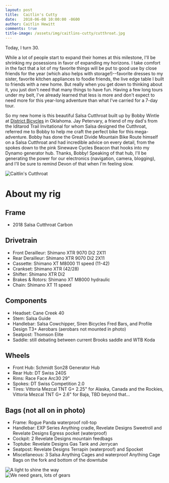 ```yaml
---
layout: post
title:  Caitlin's Cutty
date:   2018-06-08 10:00:00 -0600
author: Caitlin Hewitt
comments: true
title-image: /assets/img/caitlins-cutty/cutthroat.jpg
---
```


Today, I turn 30.

While a lot of people start to expand their homes at this milestone, I'll be
shrinking my posessions in favor of expanding my horizons. I take comfort in
the fact that a lot of my favorite things will be put to good use by close
friends for the year (which also helps with storage!)--favorite dresses to my
sister, favorite kitchen appliances to foodie friends, the live edge table I
built to friends with a new home. But really when you get down to thinking
about it, you just don't need that many things to have fun. Having a few long
tours under my belt, I've already learned that less is more and don't expect to
need more for this year-long adventure than what I've carried for a 7-day tour.

So my new home is this beautiful Salsa Cutthroat built up by Bobby Wintle at
[District Bicycles](http://www.districtbicycles.com/) in Oklahoma. Jay
Petervary, a friend of my dad's from the Iditarod Trail Invitational for whom
Salsa designed the Cutthroat, referred me to Bobby to help me craft the perfect
bike for this mega-adventure. Bobby has done the Great Divide Mountain Bike
Route himself on a Salsa Cutthroat and had incredible advice on every detail,
from the spokes down to the pink Sinewave Cycles Beacon that hooks into my
Dynamo generator hub. Thanks, Bobby! Speaking of that hub, I'll be generating
the power for our electronics (navigation, camera, blogging), and I'll be sure
to remind Devon of that when I'm feeling slow.

<div>
  <img src="{{ site.baseurl }}/assets/img/caitlins-cutty/cutthroat.jpg"
       alt="Caitlin's Cutthroat">
</div>

# About my rig

## Frame
- 2018 Salsa Cutthroat Carbon

## Drivetrain
- Front Derailleur: Shimano XTR 9070 Di2 2X11
- Rear Derailleur: Shimano XTR 9070 Di2 2X11
- Cassette: Shimano XT M8000 11 speed (11-42)
- Crankset: Shimano XTR (42/28)
- Shifter: Shimano XTR Di2
- Brakes & Rotors: Shimano XT M8000 hydraulic
- Chain: Shimano XT 11 speed

## Components
- Headset: Cane Creek 40
- Stem: Salsa Guide
- Handlebar: Salsa Cowchipper, Siren Bicycles Fred Bars, and Profile Design T3+
  Aerobars (aerobars not mounted in photo)
- Seatpost: Thomson Elite
- Saddle: still debating between current Brooks saddle and WTB Koda

## Wheels
- Front Hub: Schmidt Son28 Generator Hub
- Rear Hub: DT Swiss 240S
- Rims: Race Face Arc30 29"
- Spokes: DT Swiss Competition 2.0
- Tires: Vittoria Mezcal TNT G+ 2.25" for Alaska, Canada and the Rockies,
  Vittoria Mezcal TNT G+ 2.6" for Baja, TBD beyond that...

## Bags (not all on in photo)
- Frame: Rogue Panda waterproof roll-top
- Handlebar: EXP Series Anything cradle, Revelate Designs Sweetroll and Revelate Designs Egress pocket (waterproof)
- Cockpit: 2 Revelate Designs mountain feedbags
- Toptube: Revelate Designs Gas Tank and Jerrycan
- Seatpost: Revelate Designs Terrapin (waterproof) and Spocket
- Miscellaneous: 3 Salsa Anything Cages and waterproof Anything Cage Bags on
  the fork and bottom of the downtube

<div>
  <img src="{{ site.baseurl }}/assets/img/caitlins-cutty/light.jpg"
       alt="A light to shine the way">
</div>

<div>
  <img src="{{ site.baseurl }}/assets/img/caitlins-cutty/cassette.jpg"
       alt="We need gears, lots of gears">
</div>

